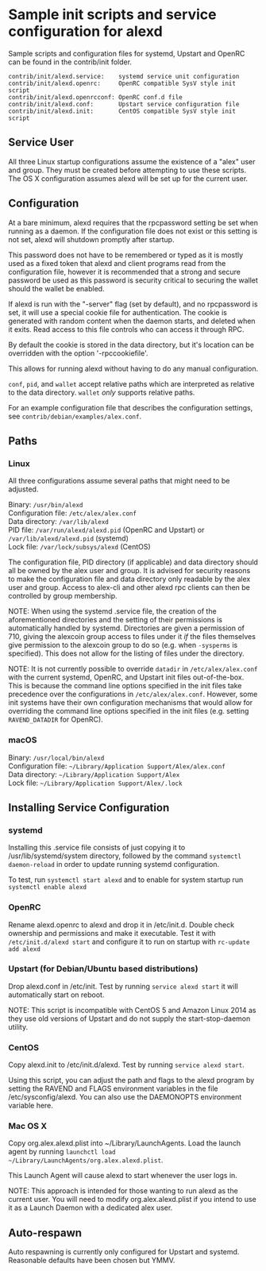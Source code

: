 Sample init scripts and service configuration for alexd
==========================================================

Sample scripts and configuration files for systemd, Upstart and OpenRC
can be found in the contrib/init folder.

    contrib/init/alexd.service:    systemd service unit configuration
    contrib/init/alexd.openrc:     OpenRC compatible SysV style init script
    contrib/init/alexd.openrcconf: OpenRC conf.d file
    contrib/init/alexd.conf:       Upstart service configuration file
    contrib/init/alexd.init:       CentOS compatible SysV style init script

Service User
---------------------------------

All three Linux startup configurations assume the existence of a "alex" user
and group.  They must be created before attempting to use these scripts.
The OS X configuration assumes alexd will be set up for the current user.

Configuration
---------------------------------

At a bare minimum, alexd requires that the rpcpassword setting be set
when running as a daemon.  If the configuration file does not exist or this
setting is not set, alexd will shutdown promptly after startup.

This password does not have to be remembered or typed as it is mostly used
as a fixed token that alexd and client programs read from the configuration
file, however it is recommended that a strong and secure password be used
as this password is security critical to securing the wallet should the
wallet be enabled.

If alexd is run with the "-server" flag (set by default), and no rpcpassword is set,
it will use a special cookie file for authentication. The cookie is generated with random
content when the daemon starts, and deleted when it exits. Read access to this file
controls who can access it through RPC.

By default the cookie is stored in the data directory, but it's location can be overridden
with the option '-rpccookiefile'.

This allows for running alexd without having to do any manual configuration.

`conf`, `pid`, and `wallet` accept relative paths which are interpreted as
relative to the data directory. `wallet` *only* supports relative paths.

For an example configuration file that describes the configuration settings,
see `contrib/debian/examples/alex.conf`.

Paths
---------------------------------

### Linux

All three configurations assume several paths that might need to be adjusted.

Binary:              `/usr/bin/alexd`  
Configuration file:  `/etc/alex/alex.conf`  
Data directory:      `/var/lib/alexd`  
PID file:            `/var/run/alexd/alexd.pid` (OpenRC and Upstart) or `/var/lib/alexd/alexd.pid` (systemd)  
Lock file:           `/var/lock/subsys/alexd` (CentOS)  

The configuration file, PID directory (if applicable) and data directory
should all be owned by the alex user and group.  It is advised for security
reasons to make the configuration file and data directory only readable by the
alex user and group.  Access to alex-cli and other alexd rpc clients
can then be controlled by group membership.

NOTE: When using the systemd .service file, the creation of the aforementioned
directories and the setting of their permissions is automatically handled by
systemd. Directories are given a permission of 710, giving the alexcoin group
access to files under it _if_ the files themselves give permission to the
alexcoin group to do so (e.g. when `-sysperms` is specified). This does not allow
for the listing of files under the directory.

NOTE: It is not currently possible to override `datadir` in
`/etc/alex/alex.conf` with the current systemd, OpenRC, and Upstart init
files out-of-the-box. This is because the command line options specified in the
init files take precedence over the configurations in
`/etc/alex/alex.conf`. However, some init systems have their own
configuration mechanisms that would allow for overriding the command line
options specified in the init files (e.g. setting `RAVEND_DATADIR` for
OpenRC).

### macOS

Binary:              `/usr/local/bin/alexd`  
Configuration file:  `~/Library/Application Support/Alex/alex.conf`  
Data directory:      `~/Library/Application Support/Alex`  
Lock file:           `~/Library/Application Support/Alex/.lock`  

Installing Service Configuration
-----------------------------------

### systemd

Installing this .service file consists of just copying it to
/usr/lib/systemd/system directory, followed by the command
`systemctl daemon-reload` in order to update running systemd configuration.

To test, run `systemctl start alexd` and to enable for system startup run
`systemctl enable alexd`

### OpenRC

Rename alexd.openrc to alexd and drop it in /etc/init.d.  Double
check ownership and permissions and make it executable.  Test it with
`/etc/init.d/alexd start` and configure it to run on startup with
`rc-update add alexd`

### Upstart (for Debian/Ubuntu based distributions)

Drop alexd.conf in /etc/init.  Test by running `service alexd start`
it will automatically start on reboot.

NOTE: This script is incompatible with CentOS 5 and Amazon Linux 2014 as they
use old versions of Upstart and do not supply the start-stop-daemon utility.

### CentOS

Copy alexd.init to /etc/init.d/alexd. Test by running `service alexd start`.

Using this script, you can adjust the path and flags to the alexd program by
setting the RAVEND and FLAGS environment variables in the file
/etc/sysconfig/alexd. You can also use the DAEMONOPTS environment variable here.

### Mac OS X

Copy org.alex.alexd.plist into ~/Library/LaunchAgents. Load the launch agent by
running `launchctl load ~/Library/LaunchAgents/org.alex.alexd.plist`.

This Launch Agent will cause alexd to start whenever the user logs in.

NOTE: This approach is intended for those wanting to run alexd as the current user.
You will need to modify org.alex.alexd.plist if you intend to use it as a
Launch Daemon with a dedicated alex user.

Auto-respawn
-----------------------------------

Auto respawning is currently only configured for Upstart and systemd.
Reasonable defaults have been chosen but YMMV.
